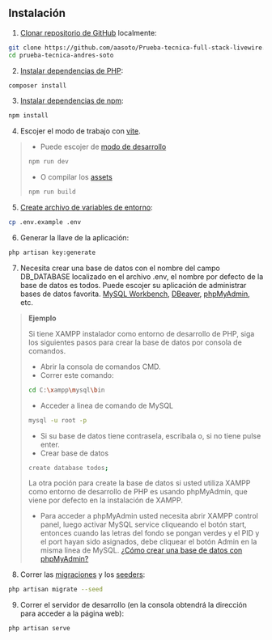## Instalación

1. [Clonar repositorio de GitHub](https://docs.github.com/en/repositories/creating-and-managing-repositories/cloning-a-repository) localmente:

```sh
git clone https://github.com/aasoto/Prueba-tecnica-full-stack-livewire.git prueba-tecnica-andres-soto
cd prueba-tecnica-andres-soto
```

2. [Instalar dependencias de PHP](https://getcomposer.org/doc/01-basic-usage.md):

```sh
composer install
```

3. [Instalar dependencias de npm](https://docs.npmjs.com/cli/v8/commands/npm-install):

```sh
npm install
```

4. Escojer el modo de trabajo con [vite](https://vitejs.dev/).

> - Puede escojer de [modo de desarrollo](https://laravel.com/docs/10.x/vite#running-vite)
>```sh
>npm run dev
>```
>- O compilar los [assets](https://laravel.com/docs/10.x/vite#running-vite)
>```sh
>npm run build
>```

5. [Create archivo de variables de entorno](https://laravel.com/docs/10.x/configuration#environment-configuration):

```sh
cp .env.example .env
```

6. Generar la llave de la aplicación:

```sh
php artisan key:generate
```

7. Necesita crear una base de datos con el nombre del campo DB_DATABASE localizado en el archivo .env, el nombre por defecto de la base de datos es todos. Puede escojer su aplicación de administrar bases de datos favorita. [MySQL Workbench](https://www.mysql.com/products/workbench/), [DBeaver](https://dbeaver.io/), [phpMyAdmin](https://www.phpmyadmin.net/), etc.

> **Ejemplo**
>
> Si tiene XAMPP instalador como entorno de desarrollo de PHP, siga los siguientes pasos para crear la base de datos por consola de comandos.
> * Abrir la consola de comandos CMD.
> * Correr este comando:
> ```sh
> cd C:\xampp\mysql\bin
> ```
> * Acceder a linea de comando de MySQL
>```sh
> mysql -u root -p
>```
> * Si su base de datos tiene contrasela, escribala o, si no tiene pulse enter.
> * Crear base de datos
>```sh
> create database todos;
>```
> La otra poción para create la base de datos si usted utiliza XAMPP como entorno de desarrollo de PHP es usando phpMyAdmin, que viene por defecto en la instalación de XAMPP. 
> * Para acceder a phpMyAdmin usted necesita abrir XAMPP control panel, luego activar MySQL service cliqueando el botón start, entonces cuando las letras del fondo se pongan verdes y el PID y el port hayan sido asignados, debe cliquear el botón Admin en la misma linea de MySQL. [¿Cómo crear una base de datos con phpMyAdmin?](https://www.youtube.com/watch?v=k9yJR_ZJbvI)
>
8. Correr las [migraciones](https://laravel.com/docs/10.x/migrations#running-migrations) y los [seeders](https://laravel.com/docs/10.x/seeding#running-seeders):

```sh
php artisan migrate --seed
```

9. Correr el servidor de desarrollo (en la consola obtendrá la dirección para acceder a la página web):

```sh
php artisan serve
```
